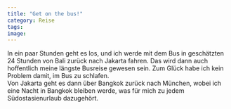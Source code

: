 ```yaml
---
title: "Get on the bus!"
category: Reise
tags: 
image: 
---
```


In ein paar Stunden geht es los, und ich werde mit dem Bus in geschätzten 24 Stunden von Bali zurück nach Jakarta fahren. Das wird dann auch hoffentlich meine längste Busreise gewesen sein. Zum Glück habe ich kein Problem damit, im Bus zu schlafen.  
Von Jakarta geht es dann über Bangkok zurück nach München, wobei ich eine Nacht in Bangkok bleiben werde, was für mich zu jedem Südostasienurlaub dazugehört.